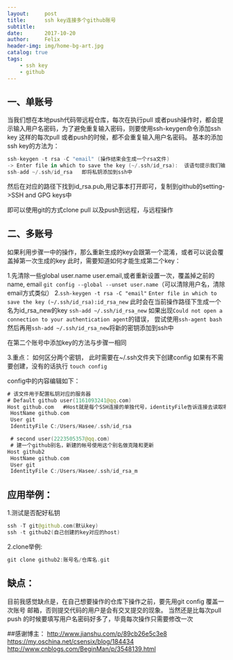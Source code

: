 ```yaml
---
layout:     post
title:      ssh key连接多个github账号
subtitle:
date:       2017-10-20
author:     Felix
header-img: img/home-bg-art.jpg
catalog: true
tags:
    - ssh key
    - github
---
```


## 一、单账号

当我们想在本地push代码带远程仓库，每次在执行pull 或者push操作时，都会提示输入用户名密码，为了避免重复输入密码，则要使用ssh-keygen命令添加ssh key
这样的每次pull 或者push的时候，都不会重复输入用户名密码。
基本的添加ssh key的方法为：
```swift
ssh-keygen -t rsa -C "email" (操作结束会生成一个rsa文件)
-> Enter file in which to save the key (~/.ssh/id_rsa):  该语句提示我们输入生成的key文件的名称，括号里面是该秘钥的路径
ssh-add ~/.ssh/id_rsa   即将私钥添加到ssh中
```
然后在对应的路径下找到id_rsa.pub,用记事本打开即可，复制到github的setting->SSH and GPG keys中

即可以使用git的方式clone pull 以及push到远程，与远程操作

## 二、多账号

如果利用步骤一中的操作，那么重新生成的key会跟第一个混淆，或者可以说会覆盖掉第一次生成的key
此时，需要知道如何才能生成第二个key：

1.先清除一些global user.name  user.email,或者重新设置一次，覆盖掉之前的name, email
    `git config --global --unset user.name`（可以清除用户名，清除email方式类似）
2.`ssh-keygen -t rsa -C "email"`
`Enter file in which to save the key (~/.ssh/id_rsa):id_rsa_new`    此时会在当前操作路径下生成一个名为id_rsa_new的key
`ssh-add ~/.ssh/id_rsa_new`
如果出现`Could not open a connection to your authentication agent`的错误，
尝试使用`ssh-agent bash`
然后再用`ssh-add ~/.ssh/id_rsa_new`将新的密钥添加到ssh中

在第二个账号中添加key的方法与步骤一相同

3.重点：
如何区分两个密钥，
此时需要在~/.ssh文件夹下创建config
如果有不需要创建，没有的话执行
    `touch config`

config中的内容编辑如下：
```swift
# 该文件用于配置私钥对应的服务器
# Default github user(1161093241@qq.com)
Host github.com   #Host就是每个SSH连接的单独代号，identityFile告诉连接去读取哪个私钥
 HostName github.com
 User git
 IdentityFile C:/Users/Hasee/.ssh/id_rsa

 # second user(2223505357@qq.com)
 # 建一个github别名，新建的帐号使用这个别名做克隆和更新
Host github2
 HostName github.com
 User git
 IdentityFile C:/Users/Hasee/.ssh/id_rsa_m
```
## 应用举例：

1.测试是否配好私钥
```swift
ssh -T git@github.com(默认key)
ssh -t github2(自己创建的key对应的host)
```
2.clone举例:
```swift
git clone github2:账号名/仓库名.git
```
## 缺点：
目前我感觉缺点是，在自己想要操作的仓库下操作之前，要先用git config 覆盖一次账号 邮箱，否则提交代码的用户是会有交叉提交的现象。
当然还是比每次pull  push 的时候要填写用户名密码好多了，毕竟每次操作只需要修改一次

##感谢博主：
http://www.jianshu.com/p/89cb26e5c3e8
https://my.oschina.net/csensix/blog/184434
http://www.cnblogs.com/BeginMan/p/3548139.html


